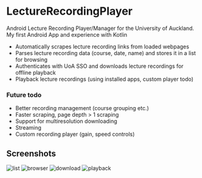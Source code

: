 # LectureRecordingPlayer
Android Lecture Recording Player/Manager for the University of Auckland. My first Android App and experience with Kotlin
* Automatically scrapes lecture recording links from loaded webpages
* Parses lecture recording data (course, date, name) and stores it in a list for browsing
* Authenticates with UoA SSO and downloads lecture recordings for offline playback
* Playback lecture recordings (using installed apps, custom player todo)
### Future todo
* Better recording management (course grouping etc.)
* Faster scraping, page depth > 1 scraping
* Support for multiresolution downloading
* Streaming
* Custom recording player (gain, speed controls)
## Screenshots
![list](https://i.imgur.com/O6E5IQi.png)
![browser](https://i.imgur.com/8CF0Dru.png)
![download](https://i.imgur.com/SKiqHSl.png)
![playback](https://i.imgur.com/l8pZ9Bp.png)
